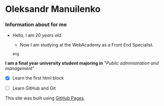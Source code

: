 # Oleksandr Manuilenko
### Information about for me
- Hello, I am 20 _years old_.
  - Now I am studying at the WebAcademy as a Front End Specialist.

   <sub> eng </sub>

**I am a final year university student majoring in** "_Public administration and management_"


- [x] Learn the first html block
- [ ] Learn GitHub and Git



This site was built using [GitHub Pages](https://pages.github.com/).

